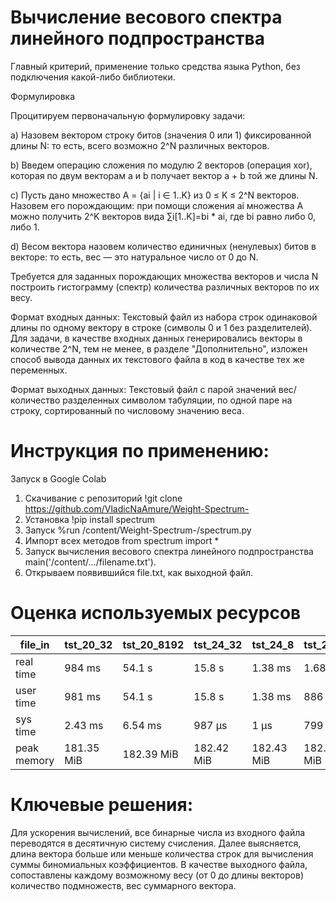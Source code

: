 # Вычисление весового спектра линейного подпространства

Главный критерий, применение только средства языка Python, без подключения какой-либо библиотеки.

Формулировка

Процитируем первоначальную формулировку задачи:

a) Назовем вектором строку битов (значения 0 или 1) фиксированной длины N: то есть, всего возможно 2^N различных векторов.

b) Введем операцию сложения по модулю 2 векторов (операция xor), которая по двум векторам a и b получает вектор a + b той же длины N.

c) Пусть дано множество A = {ai | i ∈ 1..K} из 0 ≤ K ≤ 2^N векторов. Назовем его порождающим: при помощи сложения ai множества A можно получить 2^K векторов вида ∑i[1..K]=bi * ai, где bi равно либо 0, либо 1.

d) Весом вектора назовем количество единичных (ненулевых) битов в векторе: то есть, вес — это натуральное число от 0 до N.

Требуется для заданных порождающих множества векторов и числа N построить гистограмму (спектр) количества различных векторов по их весу.

Формат входных данных:
Текстовый файл из набора строк одинаковой длины по одному вектору в строке (символы 0 и 1 без разделителей). Для задачи, в качестве входных данных генерировались векторы в количестве 2^N, тем не менее, в разделе "Дополнительно", изложен способ вывода данных их текстового файла в код в качестве тех же переменных.

Формат выходных данных:
Текстовый файл с парой значений вес/количество разделенных символом табуляции, по одной паре на строку, сортированный по числовому значению веса.

# Инструкция по применению:
Запуск в Google Colab

1. Скачивание с репозиторий !git clone https://github.com/VladicNaAmure/Weight-Spectrum-
2. Установка !pip install spectrum
3. Запуск %run /content/Weight-Spectrum-/spectrum.py
4. Импорт всех методов from spectrum import *
5. Запуск вычисления весового спектра линейного подпространства main('/content/.../filename.txt').
6. Открываем появившийся file.txt, как выходной файл.

# Оценка используемых ресурсов
file_in | tst_20_32 | tst_20_8192 | tst_24_32 | tst_24_8 | tst_25_8 | tst_30_8 | tst_31_32 | tst_32_256 | tst_32_32 | tst_32_64 | tst_33_64
--- | --- | --- | --- |--- |--- |--- |--- |--- |--- |--- |---
real time| 984 ms | 54.1 s | 15.8 s | 1.38 ms | 1.68 ms | 1.53 ms | 35min 13s | 3h 4min 46s | 1.98 ms | 1h 31min 26s | 3h 3min 53s
user time| 981 ms | 54.1 s | 15.8 s | 1.38 ms | 886 µs | 1.44 ms | 35min 13s | 3h 4min 44s | 1.81 ms | 1h 31min 25s | 3h 3min 51s
sys time| 2.43 ms | 6.54 ms | 987 µs | 1 µs | 799 µs | 90 µs | 214 ms | 1.48 s | 176 µs | 819 ms | 1.36 s
peak memory | 181.35 MiB | 182.39 MiB | 182.42 MiB | 182.43 MiB | 182.07 MiB | 182.14 MiB | 182.07 MiB | 182.55 MiB | 182.05 MiB | 182.86 MiB | 182.50 MiB

# Ключевые решения:
Для ускорения вычислений, все бинарные числа из входного файла переводятся в десятичную систему счисления. Далее выясняется, длина вектора больше или меньше количества строк для вычисления суммы биномиальных коэффициентов. В качестве выходного файла, сопоставлены каждому возможному весу (от 0 до длины векторов) количество подмножеств, вес суммарного вектора.
